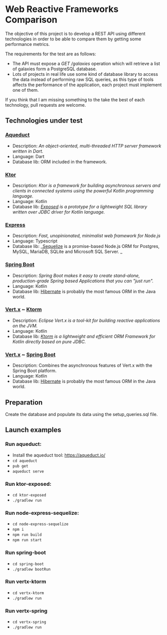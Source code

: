 # Web Reactive Frameworks Comparison

The objective of this project is to develop a REST API using different technologies in order to be able to compare them by getting some performance metrics.

The requirements for the test are as follows:
* The API must expose a *GET /galaxies* operation which will retrieve a list of galaxies form a PostgreSQL database.
* Lots of projects in real life use some kind of database library to access the data instead of performing raw SQL queries, as this type of tools affects the performance of the application, each project must implement one of them.

If you think that I am missing something to the take the best of each technology, pull requests are welcome.

## Technologies under test

### [Aqueduct](https://aqueduct.io/)
* Description: _An object-oriented, multi-threaded HTTP server framework written in Dart._
* Language: Dart
* Database lib: ORM included in the framework.

### [Ktor](https://ktor.io/)
* Description: _Ktor is a framework for building asynchronous servers and clients in connected systems using the powerful Kotlin programming language._
* Language: Kotlin
* Database lib: _[Exposed](https://github.com/JetBrains/Exposed) is a prototype for a lightweight SQL library written over JDBC driver for Kotlin language._

### [Express](https://expressjs.com/)
* Description: _Fast, unopinionated, minimalist web framework for Node.js_
* Language: Typescript
* Database lib: _[Sequelize](https://sequelize.org/) is a promise-based Node.js ORM for Postgres, MySQL, MariaDB, SQLite and Microsoft SQL Server. _

### [Spring Boot](https://spring.io/projects/spring-boot)
* Description: _Spring Boot makes it easy to create stand-alone, production-grade Spring based Applications that you can "just run"._
* Language: Kotlin
* Database lib: [Hibernate](http://hibernate.org/) is probably the most famous ORM in the Java world.

### [Vert.x](http://vertx.io/) ~ [Ktorm](http://vertx.io/)
* Description: _Eclipse Vert.x is a tool-kit for building reactive applications on the JVM._
* Language: Kotlin
* Database lib: _[Ktorm](http://vertx.io/) is a lightweight and efficient ORM Framework for Kotlin directly based on pure JDBC._

### [Vert.x](http://vertx.io/) ~ [Spring Boot](https://spring.io/projects/spring-boot)
* Description: Combines the asynchronous features of Vert.x with the Spring Boot platform.
* Language: Kotlin
* Database lib: [Hibernate](http://hibernate.org/) is probably the most famous ORM in the Java world.

## Preparation

Create the database and populate its data using the setup_queries.sql file.

## Launch examples

### Run aqueduct:
* Install the aqueduct tool: https://aqueduct.io/
* `cd aqueduct`
* `pub get`
* `aqueduct serve`

### Run ktor-exposed:
* `cd ktor-exposed`
* `./gradlew run`

### Run node-express-sequelize:
* `cd node-express-sequelize`
* `npm i`
* `npm run build`
* `npm run start`

### Run spring-boot
* `cd spring-boot`
* `./gradlew bootRun`

### Run vertx-ktorm
* `cd vertx-ktorm`
* `./gradlew run`

### Run vertx-spring
* `cd vertx-spring`
* `./gradlew run`
